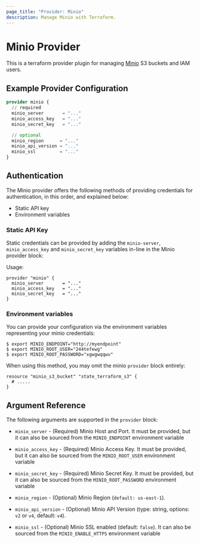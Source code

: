 ```yaml
---
page_title: "Provider: Minio"
description: Manage Minio with Terraform.
---
```


# Minio Provider

This is a terraform provider plugin for managing [Minio](https://min.io/) S3 buckets and IAM users.

## Example Provider Configuration

```terraform
provider minio {
  // required
  minio_server       = "..."
  minio_access_key   = "..."
  minio_secret_key   = "..."

  // optional
  minio_region      = "..."
  minio_api_version = "..."
  minio_ssl         = "..."
}
```

## Authentication

The Minio provider offers the following methods of providing credentials for
authentication, in this order, and explained below:

- Static API key
- Environment variables

### Static API Key

Static credentials can be provided by adding the `minio-server`, `minio_access_key` and `minio_secret_key` variables in-line in the
Minio provider block:

Usage:

```hcl
provider "minio" {
  minio_server       = "..."
  minio_access_key   = "..."
  minio_secret_key   = "..."
}
```

### Environment variables

You can provide your configuration via the environment variables representing your minio credentials:

```
$ export MINIO_ENDPOINT="http://myendpoint"
$ export MINIO_ROOT_USER="244tefewg"
$ export MINIO_ROOT_PASSWORD="xgwgwqqwv"
```

When using this method, you may omit the
minio `provider` block entirely:

```hcl
resource "minio_s3_bucket" "state_terraform_s3" {
  # .....
}
```

## Argument Reference

The following arguments are supported in the `provider` block:

* `minio_server` - (Required) Minio Host and Port. It must be provided, but
  it can also be sourced from the `MINIO_ENDPOINT` environment variable

* `minio_access_key` - (Required) Minio Access Key. It must be provided, but
  it can also be sourced from the `MINIO_ROOT_USER` environment variable

* `minio_secret_key` - (Required) Minio Secret Key. It must be provided, but
  it can also be sourced from the `MINIO_ROOT_PASSWORD` environment variable

* `minio_region` - (Optional) Minio Region (`default: us-east-1`).

* `minio_api_version` - (Optional) Minio API Version (type: string, options: `v2` or `v4`, default: `v4`).

* `minio_ssl` - (Optional) Minio SSL enabled (default: `false`). It can also be sourced from the
  `MINIO_ENABLE_HTTPS` environment variable